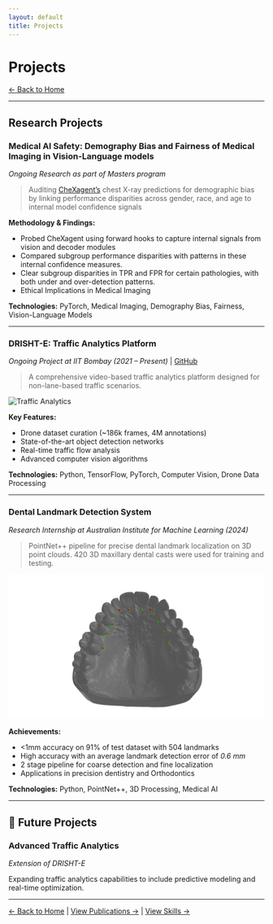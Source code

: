 ```yaml
---
layout: default
title: Projects
---
```


# Projects

[← Back to Home](/)

---

## Research Projects

### Medical AI Safety: Demography Bias and Fairness of Medical Imaging in Vision-Language models
*Ongoing Research as part of Masters program*

> Auditing [CheXagent’s](https://stanford-aimi.github.io/chexagent.html) chest X-ray predictions for demographic bias by linking performance disparities across gender, race, and age to internal model confidence signals

**Methodology & Findings:**
- Probed CheXagent using forward hooks to capture internal signals from vision and decoder modules
- Compared subgroup performance disparities with patterns in these internal confidence measures.
- Clear subgroup disparities in TPR and FPR for certain pathologies, with both under and over-detection patterns.
- Ethical Implications in Medical Imaging

**Technologies:** PyTorch, Medical Imaging, Demography Bias, Fairness, Vision-Language Models

---

### DRISHT-E: Traffic Analytics Platform 
*Ongoing Project at IIT Bombay (2021 – Present)* | [GitHub](https://github.com/georgevjose/DRISHTE-Public)

> A comprehensive video-based traffic analytics platform designed for non-lane-based traffic scenarios.

![Traffic Analytics](images/Mannanthala_0007_short_compressed.gif)

**Key Features:**
- Drone dataset curation (~186k frames, 4M annotations)
- State-of-the-art object detection networks
- Real-time traffic flow analysis
- Advanced computer vision algorithms

**Technologies:** Python, TensorFlow, PyTorch, Computer Vision, Drone Data Processing

---

### Dental Landmark Detection System
*Research Internship at Australian Institute for Machine Learning (2024)*

> PointNet++ pipeline for precise dental landmark localization on 3D point clouds. 420 3D maxillary dental casts were used for training and testing.

![Dental Landmark Detection](images/T125B(P)Maxillary_result_silver.png)

**Achievements:**
- <1mm accuracy on 91% of test dataset with 504 landmarks
- High accuracy with an average landmark detection error of *0.6 mm*
- 2 stage pipeline for coarse detection and fine localization
- Applications in precision dentistry and Orthodontics

**Technologies:** Python, PointNet++, 3D Processing, Medical AI

---


## 🔮 Future Projects

### Advanced Traffic Analytics
*Extension of DRISHT-E*

Expanding traffic analytics capabilities to include predictive modeling and real-time optimization.

---

[← Back to Home](/) | [View Publications →](/publications) | [View Skills →](/skills)
